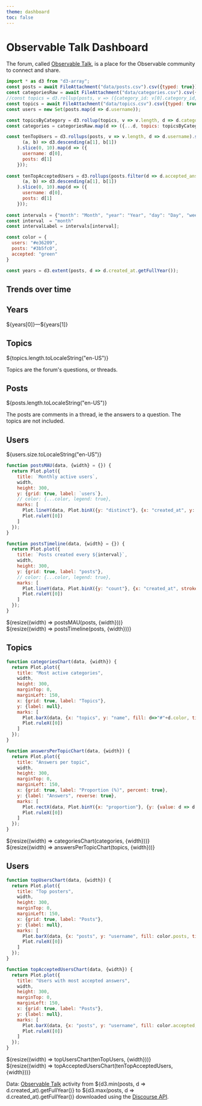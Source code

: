 ```yaml
---
theme: dashboard
toc: false
---
```


# Observable Talk Dashboard

The forum, called [Observable Talk](https://talk.observablehq.com), is a place for the Observable community to connect and share.

<!-- Load and transform the data -->

```js
import * as d3 from "d3-array";
const posts = await FileAttachment("data/posts.csv").csv({typed: true});
const categoriesRaw = await FileAttachment("data/categories.csv").csv({typed: true});
//const topics = d3.rollup(posts, v => ({category_id: v[0].category_id, posts: v, users: new Set(v.map(d => d.username))}), d => d.topic_id)
const topics = await FileAttachment("data/topics.csv").csv({typed: true});
const users = new Set(posts.map(d => d.username));

const topicsByCategory = d3.rollup(topics, v => v.length, d => d.category_id);
const categories = categoriesRaw.map(d => ({...d, topics: topicsByCategory.get(d.id) || 0}));

const tenTopUsers = d3.rollups(posts, v => v.length, d => d.username).sort(
      (a, b) => d3.descending(a[1], b[1])
    ).slice(0, 10).map(d => ({
      username: d[0],
      posts: d[1]
    }));
    
const tenTopAcceptedUsers = d3.rollups(posts.filter(d => d.accepted_answer), v => v.length, d => d.username).sort(
      (a, b) => d3.descending(a[1], b[1])
    ).slice(0, 10).map(d => ({
      username: d[0],
      posts: d[1]
    }));
    
const intervals = {"month": "Month", "year": "Year", "day": "Day", "week": "Week"};
const interval  = "month"
const intervalLabel = intervals[interval];

const color = {
  users: "#e36209",
  posts: "#3b5fc0",
  accepted: "green"
}

const years = d3.extent(posts, d => d.created_at.getFullYear());
```


## Trends over time

<!-- Cards with big numbers -->

<div class="grid grid-cols-4">
<div class="card">
    <h2>Years</h2>
    <span class="big">${years[0]}—${years[1]}</span>
  </div>
  <div class="card">
    <h2>Topics</h2>
    <span class="big">${topics.length.toLocaleString("en-US")}</span>
    <p>Topics are the forum's questions, or threads.</p>
  </div>
  <div class="card">
    <h2>Posts</h2>
    <span class="big">${posts.length.toLocaleString("en-US")}</span>
    <p>The posts are comments in a thread, ie the answers to a question. The topics are not included.</p>
  </div>
  <!-- <div class="card">
    <h2>Posts per topic</h2>
    <span class="big">${(posts.length / topics.size).toLocaleString("en-US", {
    minimumFractionDigits: 2,
    maximumFractionDigits: 2,
  })}</span>
  </div>
  <div class="card">
    <h2>Users per topic</h2>
    <span class="big">${(d3.sum(topics, d => d[1].users.size) / topics.size).toLocaleString("en-US", {
    minimumFractionDigits: 2,
    maximumFractionDigits: 2,
  })}</span>
  </div> -->
  <!-- <div class="card">
    <h2>Categories</h2>
    <span class="big">${categories.length.toLocaleString("en-US")}</span>
  </div> -->
  <div class="card">
    <h2>Users</h2>
    <span class="big">${users.size.toLocaleString("en-US")}</span>
  </div>
</div>

<!-- Plot of monthly active users -->


```js
function postsMAU(data, {width} = {}) {
  return Plot.plot({
    title: `Monthly active users`,
    width,
    height: 300,
    y: {grid: true, label: `users`},
    // color: {...color, legend: true},
    marks: [
      Plot.lineY(data, Plot.binX({y: "distinct"}, {x: "created_at", y: "username", stroke: color.users, interval: "month", tip: true})),
      Plot.ruleY([0])
    ]
  });
}
```

<!-- Plot of posts history -->

```js
function postsTimeline(data, {width} = {}) {
  return Plot.plot({
    title: `Posts created every ${interval}`,
    width,
    height: 300,
    y: {grid: true, label: "posts"},
    // color: {...color, legend: true},
    marks: [
      Plot.lineY(data, Plot.binX({y: "count"}, {x: "created_at", stroke: color.posts, interval, tip: true})),
      Plot.ruleY([0])
    ]
  });
}
```

<div class="grid grid-cols-2">
  <div class="card">
    ${resize((width) => postsMAU(posts, {width}))}
  </div>
  <div class="card">
    ${resize((width) => postsTimeline(posts, {width}))}
  </div>
</div>

## Topics

<!-- Plot of topics per category -->

```js
function categoriesChart(data, {width}) {
  return Plot.plot({
    title: "Most active categories",
    width,
    height: 300,
    marginTop: 0,
    marginLeft: 150,
    x: {grid: true, label: "Topics"},
    y: {label: null},
    marks: [
      Plot.barX(data, {x: "topics", y: "name", fill: d=>"#"+d.color, tip: true, sort: {y: "-x"}}),
      Plot.ruleX([0])
    ]
  });
}
```

<!-- Posts per topic -->

```js
function answersPerTopicChart(data, {width}) {
  return Plot.plot({
    title: "Answers per topic",
    width,
    height: 300,
    marginTop: 0,
    marginLeft: 150,
    x: {grid: true, label: "Proportion (%)", percent: true},
    y: {label: "Answers", reverse: true},
    marks: [
      Plot.rectX(data, Plot.binY({x: "proportion"}, {y: {value: d => d.posts_count - 1, thresholds: d3.range(-0.5,10.5)}, fill: d => d.posts_count === 1 ? "#AAA": "#DDD", tip: true})),
      Plot.ruleX([0])
    ]
  });
}
```

<div class="grid grid-cols-2">
  <div class="card">
    ${resize((width) => categoriesChart(categories, {width}))}
  </div>
  <div class="card">
    ${resize((width) => answersPerTopicChart(topics, {width}))}
  </div>
</div>

## Users

<!-- Top users -->

```js
function topUsersChart(data, {width}) {
  return Plot.plot({
    title: "Top posters",
    width,
    height: 300,
    marginTop: 0,
    marginLeft: 150,
    x: {grid: true, label: "Posts"},
    y: {label: null},
    marks: [
      Plot.barX(data, {x: "posts", y: "username", fill: color.posts, tip: true, sort: {y: "-x"}}),
      Plot.ruleX([0])
    ]
  });
}
```


```js
function topAcceptedUsersChart(data, {width}) {
  return Plot.plot({
    title: "Users with most accepted answers",
    width,
    height: 300,
    marginTop: 0,
    marginLeft: 150,
    x: {grid: true, label: "Posts"},
    y: {label: null},
    marks: [
      Plot.barX(data, {x: "posts", y: "username", fill: color.accepted, tip: true, sort: {y: "-x"}}),
      Plot.ruleX([0])
    ]
  });
}
```

<div class="grid grid-cols-2">
  <div class="card">
    ${resize((width) => topUsersChart(tenTopUsers, {width}))}
  </div>
  <div class="card">
    ${resize((width) => topAcceptedUsersChart(tenTopAcceptedUsers, {width}))}
  </div>
</div>


Data: [Observable Talk](https://talk.observablehq.com) activity from ${d3.min(posts, d => d.created_at).getFullYear()} to ${d3.max(posts, d => d.created_at).getFullYear()} downloaded using the [Discourse API](https://docs.discourse.org/).
